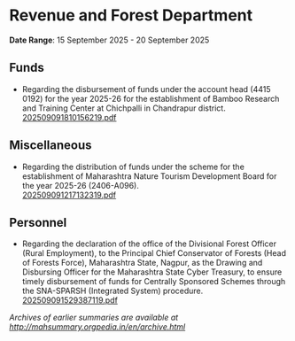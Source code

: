 # Revenue and Forest Department

**Date Range**: 15 September 2025 - 20 September 2025


## Funds
- Regarding the disbursement of funds under the account head (4415 0192) for the year 2025-26 for the establishment of Bamboo Research and Training Center at Chichpalli in Chandrapur district.\
  [202509091810156219.pdf](https://gr.maharashtra.gov.in/Site/Upload/Government%20Resolutions/English/202509091810156219.pdf)

## Miscellaneous
- Regarding the distribution of funds under the scheme for the establishment of Maharashtra Nature Tourism Development Board for the year 2025-26 (2406-A096).\
  [202509091217132319.pdf](https://gr.maharashtra.gov.in/Site/Upload/Government%20Resolutions/English/202509091217132319.pdf)

## Personnel
- Regarding the declaration of the office of the Divisional Forest Officer (Rural Employment), to the Principal Chief Conservator of Forests (Head of Forests Force), Maharashtra State, Nagpur, as the Drawing and Disbursing Officer for the Maharashtra State Cyber Treasury, to ensure timely disbursement of funds for Centrally Sponsored Schemes through the SNA-SPARSH (Integrated System) procedure.\
  [202509091529387119.pdf](https://gr.maharashtra.gov.in/Site/Upload/Government%20Resolutions/English/202509091529387119.pdf)


*Archives of earlier summaries are available at http://mahsummary.orgpedia.in/en/archive.html*